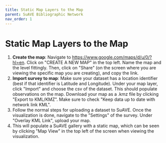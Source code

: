 ```yaml
---
title: Static Map Layers to the Map
parent: SuAVE Bibliographic Network
nav_order: 1
---
```


# Static Map Layers to the Map

1. **Create the map**: Navigate to https://www.google.com/maps/d/u/0/?hl=en. Click on "CREATE A NEW MAP" in the top left. Name the map and the level fittingly. Then, click on "Share" (on the screen where you are viewing the specific map you are creating), and copy the link.
2. **Import survey to map**: Make sure your dataset has a location identifier (best if that identifier is Latitude and Longitude). Under your map layer, click "Import" and choose the csv of the dataset. This should populate observations on the map. Download your map as a .kmz file by clicking "Export to KML/KMZ". Make sure to check "Keep data up to date with network link KML".
3. Follow the normal steps for uploading a dataset to SuAVE. Once the visualization is done, navigate to the "Settings" of the survey. Under "Overlay KML Link", upload your map.
4. This will populate a SuAVE gallery with a static map, which can be seen by clicking "Map View" in the top left of the screen when viewing the visualization.